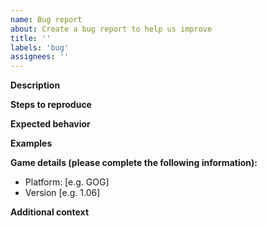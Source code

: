 ```yaml
---
name: Bug report
about: Create a bug report to help us improve
title: ''
labels: 'bug'
assignees: ''
---
```

<!-- This is just a template - feel free to delete any and all of it and replace as appropriate. -->

<!--
Before filing a bug:
- Ensure the bug reproduces on the latest version of the library.
- Search existing issues and make sure this issue is not already filed.
-->

**Description**
<!-- A clear and concise description of what the bug is. -->

**Steps to reproduce**
<!--
Steps to reproduce the problem:
1. Get '...' class builder
2. Get '...' property
3. Access the property value
4. Crash
-->

**Expected behavior**
<!--  clear and concise description of what you expected to happen. -->

**Examples**
<!-- If applicable, add screenshots or code examples to help explain your problem. -->

**Game details (please complete the following information):**
- Platform: [e.g. GOG]
- Version [e.g. 1.06]

**Additional context**
<!-- Add any other context about the problem here. -->
